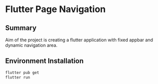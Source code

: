 # Flutter Page Navigation

## Summary

Aim of the project is creating a flutter application with fixed appbar and dynamic navigation area. 

## Environment Installation

```bash
flutter pub get
flutter run
```
